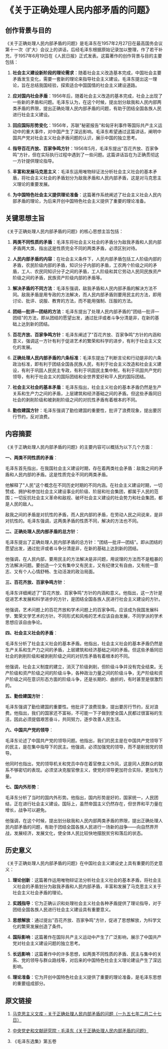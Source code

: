 # 《关于正确处理人民内部矛盾的问题》

## 创作背景与目的

《关于正确处理人民内部矛盾的问题》是毛泽东在1957年2月27日在最高国务会议第十一次（扩大）会议上的讲话，后经毛泽东根据原始记录加以整理，作了若干补充，于1957年6月19日在《人民日报》正式发表。这篇著作的创作背景与目的主要包括：

1. **社会主义建设新阶段的理论需求**：随着社会主义改造基本完成，中国社会主要矛盾发生变化，需要一套新的理论来指导社会主义建设。毛泽东提出这一理论，旨在总结我国经验，探索适合中国国情的社会主义建设道路。

2. **应对国内社会矛盾**：1956年后，随着社会主义改造的基本完成，社会上出现了一些新的矛盾和问题。毛泽东认为，在这个时候，提出划分敌我和人民内部两类矛盾的界限，提出正确处理人民内部矛盾的问题，有助于团结全国各族人民进行社会主义建设。

3. **回应国际形势变化**：1956年，苏联"秘密报告"和匈牙利事件等国际共产主义运动中的重大事件，对中国产生了深远影响。毛泽东希望通过这篇讲话，阐明中国共产党对社会主义社会矛盾问题的认识，展示中国的独立思考。

4. **指导百花齐放、百家争鸣方针**：1956年5月，毛泽东提出"百花齐放、百家争鸣"方针，但在实际执行过程中遇到了一些问题。这篇讲话旨在为正确贯彻这一方针提供理论指导。

5. **丰富和发展马克思主义**：毛泽东运用唯物辩证法分析社会主义社会的基本矛盾，将社会主义社会的矛盾划分为敌我矛盾和人民内部矛盾，这是对马克思主义理论的重要发展。

6. **为中国特色社会主义提供理论准备**：这篇著作系统阐述了社会主义社会人民内部矛盾的理论，为后来开创中国特色社会主义提供了重要的理论准备。

## 关键思想主旨

《关于正确处理人民内部矛盾的问题》的核心思想主旨包括：

1. **两类不同性质的矛盾**：毛泽东将社会主义社会的矛盾分为敌我矛盾和人民内部矛盾两大类，指出这是性质完全不同的两类矛盾，必须区别对待。

2. **人民内部矛盾的内容**：在社会主义条件下，人民内部矛盾包括工人阶级内部的矛盾，农民阶级内部的矛盾，知识分子内部的矛盾，工农两个阶级之间的矛盾，工人、农民同知识分子之间的矛盾，工人阶级和其它劳动人民同民族资产阶级之间的矛盾，民族资产阶级内部的矛盾等。

3. **解决矛盾的不同方法**：毛泽东强调，敌我矛盾和人民内部矛盾的解决方法不同。敌我矛盾是用专政的方法解决，而人民内部矛盾则要用民主的方法，即用讨论、批评、说服、教育的方法，而不能用强制、压服的方法。

4. **团结—批评—团结的方法**：毛泽东提出了处理人民内部矛盾的"团结—批评—团结"的方法，即从团结的愿望出发，通过批评或者斗争分清是非，在新的基础上达到新的团结。

5. **百花齐放、百家争鸣方针**：毛泽东阐述了"百花齐放、百家争鸣"方针的内涵和意义，强调这一方针有利于促进艺术的繁荣和科学的进步，有利于社会主义文化的发展。

6. **正确处理人民内部矛盾的六条标准**：毛泽东提出了判断言论和行动是非的六条政治标准，即有利于团结全国各民族人民，有利于社会主义改造和社会主义建设，有利于巩固人民民主专政，有利于巩固民主集中制，有利于巩固共产党的领导，有利于社会主义的国际团结和全世界爱好和平人民的国际团结。

7. **社会主义社会的基本矛盾**：毛泽东指出，社会主义社会的基本矛盾仍然是生产关系和生产力之间的矛盾，上层建筑和经济基础之间的矛盾。但这些矛盾同旧社会的剥削阶级和被剥削阶级之间的对抗性矛盾有着根本的不同。

8. **勤俭建国方针**：毛泽东强调了勤俭建国的重要性，批评了浪费现象，提出要厉行节约，反对浪费。

## 内容摘要

《关于正确处理人民内部矛盾的问题》的主要内容可以概括为以下几个方面：

**一、两类不同性质的矛盾**：

毛泽东首先指出，在我国社会主义建设时期，存在着两类社会矛盾：敌我之间的矛盾和人民内部的矛盾。这是性质完全不同的两类矛盾。

他解释了"人民"这个概念在不同历史时期的不同内涵。在社会主义建设时期，一切赞成、拥护和参加社会主义建设事业的阶级、阶层和社会集团，都属于人民的范围；一切反抗社会主义革命和敌视、破坏社会主义建设的社会势力和社会集团，都是人民的敌人。

敌我之间的矛盾是对抗性的矛盾，而人民内部的矛盾，在劳动人民之间说来，是非对抗性的。毛泽东强调，这两类矛盾的性质不同，解决的方法也不同。

**二、正确处理人民内部矛盾的总方针**：

毛泽东提出了正确处理人民内部矛盾的总方针："团结—批评—团结"。即从团结的愿望出发，通过批评或者斗争分清是非，在新的基础上达到新的团结。

他强调，在人民内部，要用民主的方法解决是非问题，用说理的方法而不是粗暴的方法解决问题。要创造一个又有集中又有民主，又有纪律又有自由，又有统一意志、又有个人心情舒畅、生动活泼的政治局面。

**三、百花齐放、百家争鸣方针**：

毛泽东详细阐述了"百花齐放、百家争鸣"方针的内涵和意义。他指出，这一方针是促进艺术发展和科学进步的方针，是团结全国各族人民进行社会主义建设的方针。

他强调，艺术问题上的百花齐放和学术问题上的百家争鸣，应该成为我国发展科学、繁荣文学艺术的方针。不同形式和风格的艺术应该自由发展，不同学派的学术思想应该自由争论。

**四、社会主义社会的矛盾**：

毛泽东分析了社会主义社会的基本矛盾。他指出，社会主义社会的基本矛盾仍然是生产关系和生产力之间的矛盾，上层建筑和经济基础之间的矛盾。但这些矛盾同旧社会的剥削阶级和被剥削阶级之间的对抗性矛盾有着根本的不同。

他强调，社会主义制度的建立，消灭了阶级剥削，但阶级斗争并没有完全结束。无产阶级和资产阶级之间的阶级斗争，各种政治力量之间的阶级斗争，无产阶级和资产阶级之间在意识形态方面的阶级斗争，还是长期的、曲折的，有时甚至是很激烈的。

**五、勤俭建国方针**：

毛泽东强调了勤俭建国的重要性。他批评了浪费现象，提出要厉行节约，反对浪费。他指出，我们的国家还不富裕，不可能一下子做到使全国人民都过很富裕的生活，因此必须提倡艰苦奋斗，共同努力，逐步改善人民生活。

**六、中国共产党的领导**：

毛泽东论述了中国共产党的领导问题。他指出，我们的民主是在中国共产党领导下的民主，是在集中指导下的民主。他强调，必须加强党的领导，而不是削弱党的领导。

他同时也指出，党的领导机关和党员中存在着官僚主义作风，这是同人民群众的联系不够密切的表现。必须坚决克服官僚主义，使党的领导更加符合实际，更加有力量。

**七、国内外形势**：

毛泽东分析了当时的国内外形势。他指出，国内形势是好的，国家统一，人民团结，正在进行社会主义建设。国际上，虽然帝国主义仍然存在，但世界和平力量在增长，战争可以避免。

他强调，在这个时候，提出划分敌我和人民内部两类矛盾的界限，提出正确处理人民内部矛盾的问题，有助于团结全国各族人民进行一场新的战争——向自然界开战，发展经济，发展文化，使全体人民比较快地摆脱贫穷和落后的状态。

## 历史意义

《关于正确处理人民内部矛盾的问题》在中国社会主义建设史上具有重要的历史意义：

1. **理论创新**：这篇著作运用唯物辩证法分析社会主义社会的基本矛盾，将社会主义社会的矛盾划分为敌我矛盾和人民内部矛盾，丰富和发展了马克思主义关于社会主义社会矛盾的理论。

2. **实践指导**：它为正确认识和处理社会主义社会各种矛盾提供了理论指导，对于团结全国各族人民进行社会主义建设具有重要意义。

3. **思想解放**：通过提出"百花齐放、百家争鸣"方针，促进了思想解放，为科学文化的繁荣发展创造了条件。

4. **国际影响**：这篇著作在国际共产主义运动中产生了广泛影响，展示了中国共产党对社会主义建设问题的独立思考。

5. **长远影响**：这篇著作中的许多思想，如两类不同性质的矛盾、民主与集中的关系、党的领导与群众路线等，对后来的中国特色社会主义理论建设产生了深远影响。

6. **理论准备**：它为开创中国特色社会主义提供了重要的理论准备，是毛泽东思想的重要组成部分。

## 原文链接

1. [马克思主义文库 - 关于正确处理人民内部矛盾的问题（一九五七年二月二十七日）](https://www.marxists.org/chinese/maozedong/marxist.org-chinese-mao-19570227.htm)

2. [中央党史和文献研究院 - 毛泽东《关于正确处理人民内部矛盾的问题》](https://www.dswxyjy.org.cn/n/2012/1107/c244520-19520765.html)

3. 《毛泽东选集》第五卷
